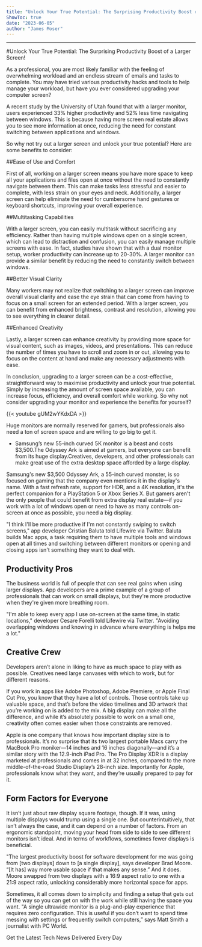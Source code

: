 ```yaml
---
title: "Unlock Your True Potential: The Surprising Productivity Boost of a Larger Screen!"
ShowToc: true 
date: "2023-06-05"
author: "James Moser"
---
```

*****
#Unlock Your True Potential: The Surprising Productivity Boost of a Larger Screen!

As a professional, you are most likely familiar with the feeling of overwhelming workload and an endless stream of emails and tasks to complete. You may have tried various productivity hacks and tools to help manage your workload, but have you ever considered upgrading your computer screen?

A recent study by the University of Utah found that with a larger monitor, users experienced 33% higher productivity and 52% less time navigating between windows. This is because having more screen real estate allows you to see more information at once, reducing the need for constant switching between applications and windows.

So why not try out a larger screen and unlock your true potential? Here are some benefits to consider:

##Ease of Use and Comfort

First of all, working on a larger screen means you have more space to keep all your applications and files open at once without the need to constantly navigate between them. This can make tasks less stressful and easier to complete, with less strain on your eyes and neck. Additionally, a larger screen can help eliminate the need for cumbersome hand gestures or keyboard shortcuts, improving your overall experience.

##Multitasking Capabilities

With a larger screen, you can easily multitask without sacrificing any efficiency. Rather than having multiple windows open on a single screen, which can lead to distraction and confusion, you can easily manage multiple screens with ease. In fact, studies have shown that with a dual monitor setup, worker productivity can increase up to 20-30%. A larger monitor can provide a similar benefit by reducing the need to constantly switch between windows.

##Better Visual Clarity

Many workers may not realize that switching to a larger screen can improve overall visual clarity and ease the eye strain that can come from having to focus on a small screen for an extended period. With a larger screen, you can benefit from enhanced brightness, contrast and resolution, allowing you to see everything in clearer detail.

##Enhanced Creativity

Lastly, a larger screen can enhance creativity by providing more space for visual content, such as images, videos, and presentations. This can reduce the number of times you have to scroll and zoom in or out, allowing you to focus on the content at hand and make any necessary adjustments with ease.

In conclusion, upgrading to a larger screen can be a cost-effective, straightforward way to maximise productivity and unlock your true potential. Simply by increasing the amount of screen space available, you can increase focus, efficiency, and overall comfort while working. So why not consider upgrading your monitor and experience the benefits for yourself?

{{< youtube gUM2wYKdxDA >}} 




Huge monitors are normally reserved for gamers, but professionals also need a ton of screen space and are willing to go big to get it. 

 
- Samsung’s new 55-inch curved 5K monitor is a beast and costs $3,500.The Odyssey Ark is aimed at gamers, but everyone can benefit from its huge display.Creatives, developers, and other professionals can make great use of the extra desktop space afforded by a large display.

 

Samsung's new $3,500 Odyssey Ark, a 55-inch curved monster, is so focused on gaming that the company even mentions it in the display's name. With a fast refresh rate, support for HDR, and a 4K resolution, it's the perfect companion for a PlayStation 5 or Xbox Series X. But gamers aren't the only people that could benefit from extra display real estate—if you work with a lot of windows open or need to have as many controls on-screen at once as possible, you need a big display.

 

"I think I'll be more productive if I'm not constantly swiping to switch screens," app developer Cristian Baluta told Lifewire via Twitter. Baluta builds Mac apps, a task requiring them to have multiple tools and windows open at all times and switching between different monitors or opening and closing apps isn't something they want to deal with.

 
##   Productivity Pros  
 

The business world is full of people that can see real gains when using larger displays. App developers are a prime example of a group of professionals that can work on small displays, but they're more productive when they're given more breathing room. 

 

"I'm able to keep every app I use on-screen at the same time, in static locations," developer Cesare Forelli told Lifewire via Twitter. "Avoiding overlapping windows and knowing in advance where everything is helps me a lot."

 
##   Creative Crew  
 

Developers aren’t alone in liking to have as much space to play with as possible. Creatives need large canvases with which to work, but for different reasons.

 

If you work in apps like Adobe Photoshop, Adobe Premiere, or Apple Final Cut Pro, you know that they have a lot of controls. Those controls take up valuable space, and that’s before the video timelines and 3D artwork that you’re working on is added to the mix. A big display can make all the difference, and while it’s absolutely possible to work on a small one, creativity often comes easier when those constraints are removed.

 

Apple is one company that knows how important display size is to professionals. It’s no surprise that its two largest portable Macs carry the MacBook Pro moniker—14 inches and 16 inches diagonally—and it’s a similar story with the 12.9-inch iPad Pro. The Pro Display XDR is a display marketed at professionals and comes in at 32 inches, compared to the more middle-of-the-road Studio Display’s 28-inch size. Importantly for Apple, professionals know what they want, and they’re usually prepared to pay for it.

 
##   Form Factors for Everyone  
 

It isn’t just about raw display square footage, though. If it was, using multiple displays would trump using a single one. But counterintuitively, that isn’t always the case, and it can depend on a number of factors. From an ergonomic standpoint, moving your head from side to side to see different monitors isn’t ideal. And in terms of workflows, sometimes fewer displays is beneficial.

 

"The largest productivity boost for software development for me was going from [two displays] down to [a single display], says developer Brad Moore. “[It has] way more usable space if that makes any sense.” And it does. Moore swapped from two displays with a 16:9 aspect ratio to one with a 21:9 aspect ratio, unlocking considerably more horizontal space for apps.

 

Sometimes, it all comes down to simplicity and finding a setup that gets out of the way so you can get on with the work while still having the space you want. "A single ultrawide monitor is a plug-and-play experience that requires zero configuration. This is useful if you don’t want to spend time messing with settings or frequently switch computers,” says Matt Smith a journalist with PC World.

 

Get the Latest Tech News Delivered Every Day




